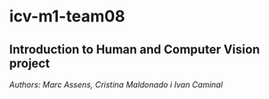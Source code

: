 # icv-m1-team08

## **Introduction to Human and Computer Vision project**

*Authors: Marc Assens, Cristina Maldonado i Ivan Caminal*